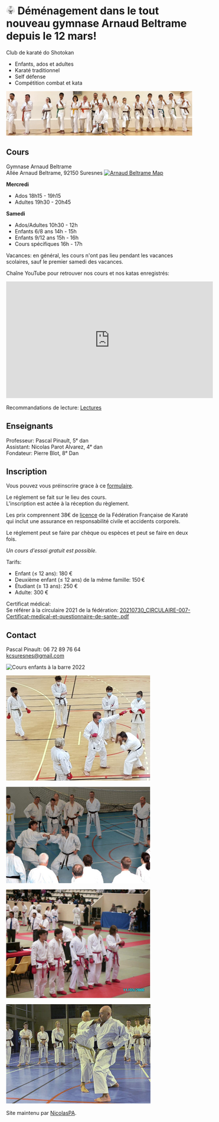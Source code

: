  <link rel="shortcut icon" type="image/png" href="karategi.png">

# <img src="karategi.png" width=24px> Déménagement dans le tout nouveau gymnase Arnaud Beltrame depuis le 12 mars!


Club de karaté do Shotokan
- Enfants, ados et adultes
- Karaté traditionnel
- Self défense
- Compétition combat et kata

![Cours 20210925](cours20210925.png)

## Cours

Gymnase Arnaud Beltrame  
Allée Arnaud Beltrame, 92150 Suresnes [![Arnaud Beltrame Map](https://i.imgur.com/pBrsGZj.png)](https://goo.gl/maps/riT4vF77S8k5KmtJA) 

**Mercredi**  
- Ados 18h15 - 19h15
- Adultes 19h30 - 20h45

**Samedi**  
- Ados/Adultes 10h30 - 12h
- Enfants 6/8 ans 14h - 15h
- Enfants 9/12 ans 15h - 16h
- Cours spécifiques 16h - 17h

Vacances: en général, les cours n'ont pas lieu pendant les vacances scolaires, sauf le premier samedi des vacances.

Chaîne YouTube pour retrouver nos cours et nos katas enregistrés:

<iframe width="560" height="315" src="https://www.youtube.com/embed/videoseries?list=PLFyA7dBi1OKxRijOP8j6qMeFodn9YHJf-" frameborder="0" allow="accelerometer; autoplay; clipboard-write; encrypted-media; gyroscope; picture-in-picture" allowfullscreen></iframe>


Recommandations de lecture: [Lectures](pages/lectures.md)

## Enseignants

Professeur: Pascal Pinault, 5ᵉ dan  
Assistant: Nicolas Parot Alvarez, 4ᵉ dan  
Fondateur: Pierre Blot, 8ᵉ Dan

## Inscription

Vous pouvez vous préinscrire grace à ce [formulaire](https://forms.gle/excEunBTDi79i3kL8). 

Le réglement se fait sur le lieu des cours.  
L'inscription est actée à la réception du règlement.

Les prix comprennent 38€ de [licence](https://www.ffkarate.fr/espace-licencies/la-licence-federale/) de la Fédération Française de Karaté qui inclut une assurance en responsabilité civile et accidents corporels.  

Le réglement peut se faire par chèque ou espèces et peut se faire en deux fois.  

_Un cours d'essai gratuit est possible._

Tarifs:
- Enfant (≤ 12 ans): 180 €
- Deuxième enfant (≤ 12 ans) de la même famille: 150 €
- Étudiant (≥ 13 ans): 250 €
- Adulte: 300 €

Certificat médical:  
Se référer à la circulaire 2021 de la fédération: [20210730_CIRCULAIRE-007-Certificat-medical-et-questionnaire-de-sante-.pdf](https://sites.ffkarate.fr/hautsdeseine/wp-content/uploads/sites/57/2021/07/20210730_CIRCULAIRE-007-Certificat-medical-et-questionnaire-de-sante-.pdf)

## Contact

Pascal Pinault: 06 72 89 76 64  
kcsuresnes@gmail.com

![Cours enfants à la barre 2022](https://user-images.githubusercontent.com/22459427/161398694-0a2bbf2c-1b3e-427f-9642-f91871de1fef.png)

![Cours 2021](contact2021.png)

![Stage avec Pierre Blot](kcs_blot_390.jpeg)

![Championats de France 2006](france2006.png )

![Stage avec Jean-Pierre Lavorato](kcs_lav.jpg)


Site maintenu par [NicolasPA](https://github.com/NicolasPA/kcsuresnes).
